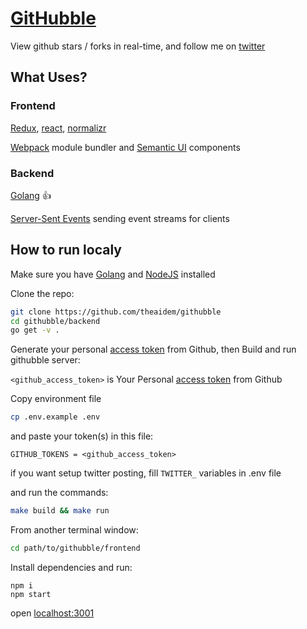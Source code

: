 # [GitHubble](http://githubble.com/)

View github stars / forks in real-time, and follow me on [twitter](https://twitter.com/githubble)

## What Uses?

### Frontend

[Redux](https://github.com/reactjs/redux),
[react](https://github.com/facebook/react),
[normalizr](https://github.com/gaearon/normalizr)

[Webpack](https://github.com/webpack/webpack) module bundler
 and [Semantic UI](https://github.com/Semantic-Org/Semantic-UI) components

### Backend

[Golang](https://golang.org/) :+1:

[Server-Sent Events](http://www.w3schools.com/html/html5_serversentevents.asp) sending event streams for clients

## How to run localy

Make sure you have [Golang](https://golang.org/) and [NodeJS](https://nodejs.org/) installed

Clone the repo:

```bash
git clone https://github.com/theaidem/githubble
cd githubble/backend
go get -v .
```

Generate your personal [access token](https://github.com/settings/tokens) from Github, then Build and run githubble server:

`<github_access_token>` is Your Personal [access token](https://github.com/settings/tokens) from Github

Copy environment file

```bash
cp .env.example .env
```

and paste your token(s) in this file:

```
GITHUB_TOKENS = <github_access_token>
```

if you want setup twitter posting, fill `TWITTER_` variables in .env file

and run the commands:

```bash
make build && make run
```

From another terminal window:

```bash
cd path/to/githubble/frontend
```

Install dependencies and run:

```
npm i
npm start
```

open [localhost:3001](http://localhost:3001)
